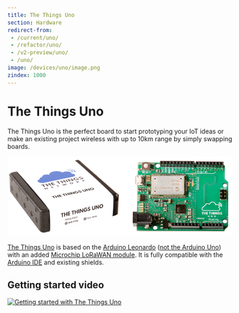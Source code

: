 ```yaml
---
title: The Things Uno
section: Hardware
redirect-from:
 - /current/uno/
 - /refactor/uno/
 - /v2-preview/uno/
 - /uno/
image: /devices/uno/image.png
zindex: 1000
---
```


# The Things Uno

The Things Uno is the perfect board to start prototyping your IoT ideas or make an existing project wireless with up to 10km range by simply swapping boards.

![The Things Uno](image.png)

[The Things Uno](https://shop.thethingsnetwork.com/index.php/product/the-things-uno/) is based on the [Arduino Leonardo](https://www.arduino.cc/en/Guide/ArduinoLeonardoMicro) ([not the Arduino Uno](https://www.arduino.cc/en/Guide/ArduinoLeonardoMicro#toc9)) with an added [Microchip LoRaWAN module](http://www.microchip.com/design-centers/wireless-connectivity/embedded-wireless/lora-technology). It is fully compatible with the [Arduino IDE](https://www.arduino.cc/en/Main/Software) and existing shields.

## Getting started video

[![Getting started with The Things Uno](http://img.youtube.com/vi/kqI78zkhaFQ/0.jpg)](https://www.youtube.com/watch?v=28Fh5OF8ev0&list=PLM8eOeiKY7JVwrBYRHxsf9p0VM_dVapXl&index=5)
